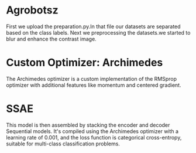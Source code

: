 # Agrobotsz
First we upload the preparation.py.In that file our datasets are separated based on the class labels.
Next we preprocessing the datasets.we started to blur and enhance the contrast image.
# Custom Optimizer: Archimedes
The Archimedes optimizer is a custom implementation of the RMSprop optimizer with additional features like momentum and centered gradient.
# SSAE
This model is then assembled by stacking the encoder and decoder Sequential models. It's compiled using the Archimedes optimizer with a learning rate of 0.001, and the loss function is categorical cross-entropy, suitable for multi-class classification problems. 
